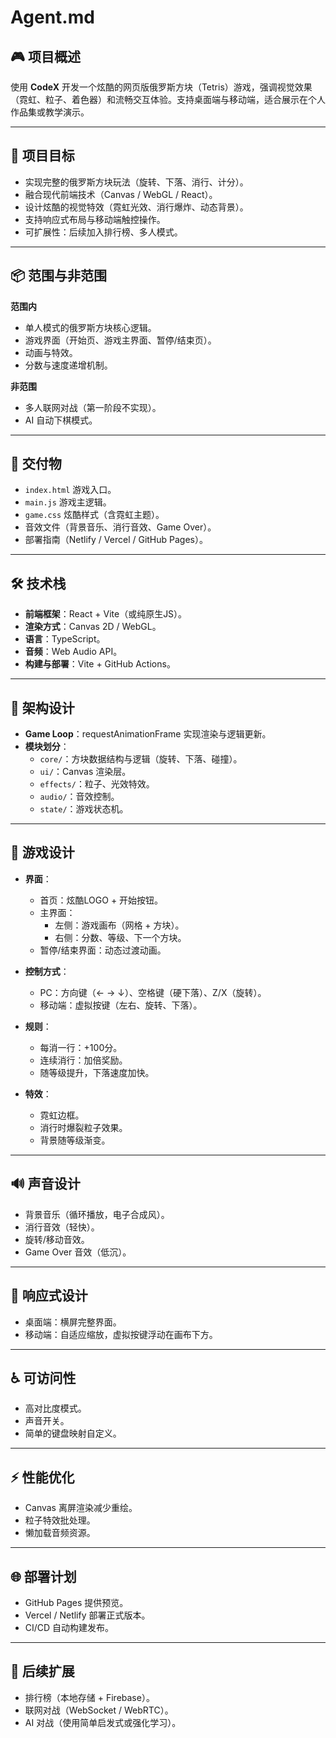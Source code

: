 # Agent.md

## 🎮 项目概述
使用 **CodeX** 开发一个炫酷的网页版俄罗斯方块（Tetris）游戏，强调视觉效果（霓虹、粒子、着色器）和流畅交互体验。支持桌面端与移动端，适合展示在个人作品集或教学演示。

---

## 🥅 项目目标
- 实现完整的俄罗斯方块玩法（旋转、下落、消行、计分）。
- 融合现代前端技术（Canvas / WebGL / React）。
- 设计炫酷的视觉特效（霓虹光效、消行爆炸、动态背景）。
- 支持响应式布局与移动端触控操作。
- 可扩展性：后续加入排行榜、多人模式。

---

## 📦 范围与非范围
**范围内**
- 单人模式的俄罗斯方块核心逻辑。
- 游戏界面（开始页、游戏主界面、暂停/结束页）。
- 动画与特效。
- 分数与速度递增机制。

**非范围**
- 多人联网对战（第一阶段不实现）。
- AI 自动下棋模式。

---

## 📑 交付物
- `index.html` 游戏入口。
- `main.js` 游戏主逻辑。
- `game.css` 炫酷样式（含霓虹主题）。
- 音效文件（背景音乐、消行音效、Game Over）。
- 部署指南（Netlify / Vercel / GitHub Pages）。

---

## 🛠️ 技术栈
- **前端框架**：React + Vite（或纯原生JS）。
- **渲染方式**：Canvas 2D / WebGL。
- **语言**：TypeScript。
- **音频**：Web Audio API。
- **构建与部署**：Vite + GitHub Actions。

---

## 🧩 架构设计
- **Game Loop**：requestAnimationFrame 实现渲染与逻辑更新。
- **模块划分**：
  - `core/`：方块数据结构与逻辑（旋转、下落、碰撞）。
  - `ui/`：Canvas 渲染层。
  - `effects/`：粒子、光效特效。
  - `audio/`：音效控制。
  - `state/`：游戏状态机。

---

## 🎨 游戏设计
- **界面**：
  - 首页：炫酷LOGO + 开始按钮。
  - 主界面：
    - 左侧：游戏画布（网格 + 方块）。
    - 右侧：分数、等级、下一个方块。
  - 暂停/结束界面：动态过渡动画。

- **控制方式**：
  - PC：方向键（← → ↓）、空格键（硬下落）、Z/X（旋转）。
  - 移动端：虚拟按键（左右、旋转、下落）。

- **规则**：
  - 每消一行：+100分。
  - 连续消行：加倍奖励。
  - 随等级提升，下落速度加快。

- **特效**：
  - 霓虹边框。
  - 消行时爆裂粒子效果。
  - 背景随等级渐变。

---

## 🔊 声音设计
- 背景音乐（循环播放，电子合成风）。
- 消行音效（轻快）。
- 旋转/移动音效。
- Game Over 音效（低沉）。

---

## 📱 响应式设计
- 桌面端：横屏完整界面。
- 移动端：自适应缩放，虚拟按键浮动在画布下方。

---

## ♿ 可访问性
- 高对比度模式。
- 声音开关。
- 简单的键盘映射自定义。

---

## ⚡ 性能优化
- Canvas 离屏渲染减少重绘。
- 粒子特效批处理。
- 懒加载音频资源。

---

## 🌐 部署计划
- GitHub Pages 提供预览。
- Vercel / Netlify 部署正式版本。
- CI/CD 自动构建发布。

---

## 📌 后续扩展
- 排行榜（本地存储 + Firebase）。
- 联网对战（WebSocket / WebRTC）。
- AI 对战（使用简单启发式或强化学习）。

